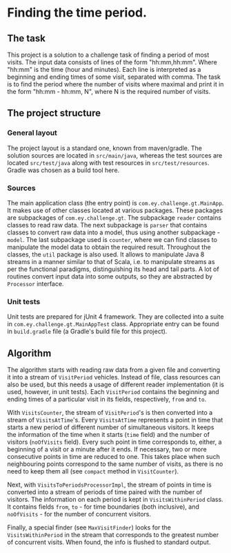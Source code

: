 Finding the time period.
========================

The task
--------

This project is a solution to a challenge task of finding a period of most visits.
The input data consists of lines of the form "hh:mm,hh:mm". Where "hh:mm" is the time (hour and minutes).
Each line is interpreted as a beginning and ending times of some visit, separated with comma.
The task is to find the period where the number of visits where maximal and print it in the form "hh:mm - hh:mm, N",
where N is the required number of visits.

The project structure
---------------------

### General layout

The project layout is a standard one, known from maven/gradle.
The solution sources are located in `src/main/java`, whereas the test sources are located `src/test/java`
along with test resources in `src/test/resources`.
Gradle was chosen as a build tool here.

### Sources

The main application class (the entry point) is `com.ey.challenge.gt.MainApp`.
It makes use of other classes located at various packages.
These packages are subpackages of `com.ey.challenge.gt`.
The subpackage `reader` contains classes to read raw data.
The next subpackage is `parser` that contains classes to convert raw data into a model,
thus using another subpackage - `model`.
The last subpackage used is `counter`, where we can find classes to manipulate the model data to obtain the required result.
Throughout the classes, the `util` package is also used.
It allows to manipulate Java 8 streams in a manner similar to that of Scala,
i.e. to manipulate streams as per the functional paradigms, distinguishing its head and tail parts.
A lot of routines convert input data into some outputs, so they are abstracted by `Processor` interface.

### Unit tests

Unit tests are prepared for jUnit 4 framework.
They are collected into a suite in `com.ey.challenge.gt.MainAppTest` class.
Appropriate entry can be found in `build.gradle` file (a Gradle's build file for this project).

Algorithm
---------

The algorithm starts with reading raw data from a given file and converting it into a stream of `VisitPeriod` vehicles.
Instead of file, class resources can also be used, but this needs a usage of different reader implementation (it is used, however, in unit tests).
Each `VisitPeriod` contains the beginning and ending times of a particular visit in its fields, respectively, `from` and `to`.

With `VisitsCounter`, the stream of `VisitPeriod`'s is then converted into a stream of `VisitsAtTime`'s.
Every `VisitsAtTime` represents a point in time that starts a new period of different number of simultaneous visitors.
It keeps the information of the time when it starts (`time` field) and the number of visitors (`noOfVisits` field).
Every such point in time corresponds to, either, a beginning of a visit or a minute after it ends.
If necessary, two or more consecutive points in time are reduced to one.
This takes place when such neighbouring points correspond to the same number of visits, as there is no need to keep them all
(see `compact` method in `VisitCounter`).

Next, with `VisitsToPeriodsProcessorImpl`, the stream of points in time is converted into a stream of periods of time paired with the number of visitors.
The information on each period is kept in `VisitsWithinPeriod` class.
It contains fields `from`, `to` - for time boundaries (both inclusive), and `noOfVisits` - for the number of concurrent visitors.

Finally, a special finder (see `MaxVisitFinder`) looks for the `VisitsWithinPeriod` in the stream that corresponds to the greatest number of concurrent visits.
When found, the info is flushed to standard output.
